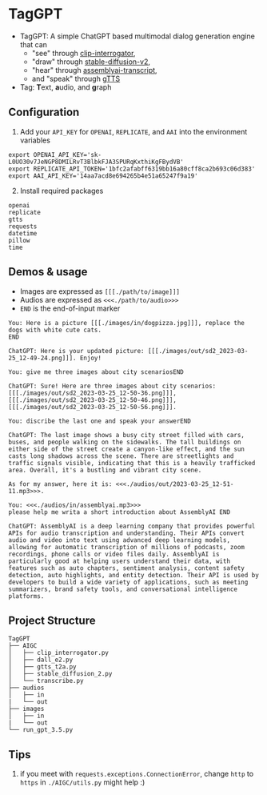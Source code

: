 # TagGPT

- TagGPT: A simple ChatGPT based multimodal dialog generation engine that can
  - "see" through [clip-interrogator](https://replicate.com/pharmapsychotic/clip-interrogator),
  - "draw" through [stable-diffusion-v2](https://replicate.com/cjwbw/stable-diffusion-v2),
  - "hear" through [assemblyai-transcript](https://www.assemblyai.com/),
  - and "speak" through [gTTS](https://github.com/pndurette/gTTS)
- Tag: **T**ext, **a**udio, and **g**raph

## Configuration

1. Add your `API_KEY` for `OPENAI`, `REPLICATE`, and `AAI` into the environment variables

```
export OPENAI_API_KEY='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'
export REPLICATE_API_TOKEN='1bfc2afabff6319bb16a80cff8ca2b693c06d383'
export AAI_API_KEY='14aa7acd8e694265b4e51a65247f9a19'
```

2. Install required packages

```
openai
replicate
gtts
requests
datetime
pillow
time
```

## Demos & usage

- Images are expressed as `[[[./path/to/image]]]`
- Audios are expressed as `<<<./path/to/audio>>>`
- `END` is the end-of-input marker

```
You: Here is a picture [[[./images/in/dogpizza.jpg]]], replace the dogs with white cute cats.
END

ChatGPT: Here is your updated picture: [[[./images/out/sd2_2023-03-25_12-49-24.png]]]. Enjoy!
```

```
You: give me three images about city scenariosEND

ChatGPT: Sure! Here are three images about city scenarios:
[[[./images/out/sd2_2023-03-25_12-50-36.png]]], [[[./images/out/sd2_2023-03-25_12-50-46.png]]], [[[./images/out/sd2_2023-03-25_12-50-56.png]]].

You: discribe the last one and speak your answerEND

ChatGPT: The last image shows a busy city street filled with cars, buses, and people walking on the sidewalks. The tall buildings on either side of the street create a canyon-like effect, and the sun casts long shadows across the scene. There are streetlights and traffic signals visible, indicating that this is a heavily trafficked area. Overall, it's a bustling and vibrant city scene.

As for my answer, here it is: <<<./audios/out/2023-03-25_12-51-11.mp3>>>.
```

```
You: <<<./audios/in/assemblyai.mp3>>>
please help me writa a short introduction about AssemblyAI END

ChatGPT: AssemblyAI is a deep learning company that provides powerful APIs for audio transcription and understanding. Their APIs convert audio and video into text using advanced deep learning models, allowing for automatic transcription of millions of podcasts, zoom recordings, phone calls or video files daily. AssemblyAI is particularly good at helping users understand their data, with features such as auto chapters, sentiment analysis, content safety detection, auto highlights, and entity detection. Their API is used by developers to build a wide variety of applications, such as meeting summarizers, brand safety tools, and conversational intelligence platforms.
```

## Project Structure

```
TagGPT
├── AIGC
│   ├── clip_interrogator.py
│   ├── dall_e2.py
│   ├── gtts_t2a.py
│   ├── stable_diffusion_2.py
│   └── transcribe.py
├── audios
│   ├── in
|   └── out
├── images
│   ├── in
|   └── out
└── run_gpt_3.5.py
```

## Tips

1. if you meet with `requests.exceptions.ConnectionError`, change `http` to `https` in `./AIGC/utils.py` might help :)
